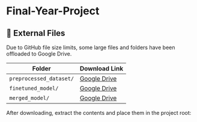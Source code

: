 # Final-Year-Project

## 🔗 External Files

Due to GitHub file size limits, some large files and folders have been offloaded to Google Drive.

| Folder               | Download Link                                                                 |
|----------------------|--------------------------------------------------------------------------------|
| `preprocessed_dataset/` | [Google Drive]([https://drive.google.com/uc?id=FILE_ID_1](https://drive.google.com/file/d/1_acihG8SIMAUoU3KjRCXXMq4oCM35UuQ/view?usp=drive_link))                      |
| `finetuned_model/`       | [Google Drive](https://drive.google.com/uc?id=FILE_ID_2)                      |
| `merged_model/`          | [Google Drive](https://drive.google.com/uc?id=FILE_ID_3)                      |

After downloading, extract the contents and place them in the project root:

